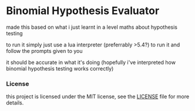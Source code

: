 # Binomial Hypothesis Evaluator

made this based on what i just learnt in a level maths about hypothesis testing

to run it simply just use a lua interpreter (preferrably >5.4?) to run it and follow the prompts given to you

it should be accurate in what it's doing (hopefully i've interpreted how binomial hypothesis testing works correctly)

### License
this project is licensed under the MIT license, see the [LICENSE](https://github.com/selectr4u/binomial-hypothesis-evaluator/blob/main/LICENSE) file for more details.
